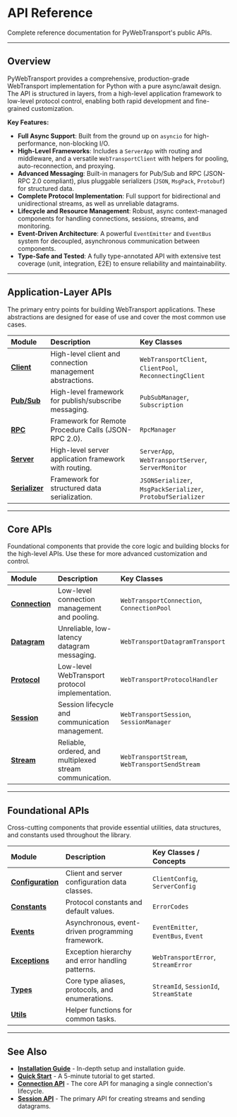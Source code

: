 # API Reference

Complete reference documentation for PyWebTransport's public APIs.

---

## Overview

PyWebTransport provides a comprehensive, production-grade WebTransport implementation for Python with a pure async/await design. The API is structured in layers, from a high-level application framework to low-level protocol control, enabling both rapid development and fine-grained customization.

**Key Features:**

- **Full Async Support**: Built from the ground up on `asyncio` for high-performance, non-blocking I/O.
- **High-Level Frameworks**: Includes a `ServerApp` with routing and middleware, and a versatile `WebTransportClient` with helpers for pooling, auto-reconnection, and proxying.
- **Advanced Messaging**: Built-in managers for Pub/Sub and RPC (JSON-RPC 2.0 compliant), plus pluggable serializers (`JSON`, `MsgPack`, `Protobuf`) for structured data.
- **Complete Protocol Implementation**: Full support for bidirectional and unidirectional streams, as well as unreliable datagrams.
- **Lifecycle and Resource Management**: Robust, async context-managed components for handling connections, sessions, streams, and monitoring.
- **Event-Driven Architecture**: A powerful `EventEmitter` and `EventBus` system for decoupled, asynchronous communication between components.
- **Type-Safe and Tested**: A fully type-annotated API with extensive test coverage (unit, integration, E2E) to ensure reliability and maintainability.

---

## Application-Layer APIs

The primary entry points for building WebTransport applications. These abstractions are designed for ease of use and cover the most common use cases.

| Module                          | Description                                               | Key Classes                                                 |
| :------------------------------ | :-------------------------------------------------------- | :---------------------------------------------------------- |
| **[Client](client.md)**         | High-level client and connection management abstractions. | `WebTransportClient`, `ClientPool`, `ReconnectingClient`    |
| **[Pub/Sub](pubsub.md)**        | High-level framework for publish/subscribe messaging.     | `PubSubManager`, `Subscription`                             |
| **[RPC](rpc.md)**               | Framework for Remote Procedure Calls (JSON-RPC 2.0).      | `RpcManager`                                                |
| **[Server](server.md)**         | High-level server application framework with routing.     | `ServerApp`, `WebTransportServer`, `ServerMonitor`          |
| **[Serializer](serializer.md)** | Framework for structured data serialization.              | `JSONSerializer`, `MsgPackSerializer`, `ProtobufSerializer` |

---

## Core APIs

Foundational components that provide the core logic and building blocks for the high-level APIs. Use these for more advanced customization and control.

| Module                          | Description                                              | Key Classes                                    |
| :------------------------------ | :------------------------------------------------------- | :--------------------------------------------- |
| **[Connection](connection.md)** | Low-level connection management and pooling.             | `WebTransportConnection`, `ConnectionPool`     |
| **[Datagram](datagram.md)**     | Unreliable, low-latency datagram messaging.              | `WebTransportDatagramTransport`                |
| **[Protocol](protocol.md)**     | Low-level WebTransport protocol implementation.          | `WebTransportProtocolHandler`                  |
| **[Session](session.md)**       | Session lifecycle and communication management.          | `WebTransportSession`, `SessionManager`        |
| **[Stream](stream.md)**         | Reliable, ordered, and multiplexed stream communication. | `WebTransportStream`, `WebTransportSendStream` |

---

## Foundational APIs

Cross-cutting components that provide essential utilities, data structures, and constants used throughout the library.

| Module                          | Description                                       | Key Classes / Concepts                 |
| :------------------------------ | :------------------------------------------------ | :------------------------------------- |
| **[Configuration](config.md)**  | Client and server configuration data classes.     | `ClientConfig`, `ServerConfig`         |
| **[Constants](constants.md)**   | Protocol constants and default values.            | `ErrorCodes`                           |
| **[Events](events.md)**         | Asynchronous, event-driven programming framework. | `EventEmitter`, `EventBus`, `Event`    |
| **[Exceptions](exceptions.md)** | Exception hierarchy and error handling patterns.  | `WebTransportError`, `StreamError`     |
| **[Types](types.md)**           | Core type aliases, protocols, and enumerations.   | `StreamId`, `SessionId`, `StreamState` |
| **[Utils](utils.md)**           | Helper functions for common tasks.                |                                        |

---

## See Also

- **[Installation Guide](../installation.md)** - In-depth setup and installation guide.
- **[Quick Start](../quickstart.md)** - A 5-minute tutorial to get started.
- **[Connection API](connection.md)** - The core API for managing a single connection's lifecycle.
- **[Session API](session.md)** - The primary API for creating streams and sending datagrams.
